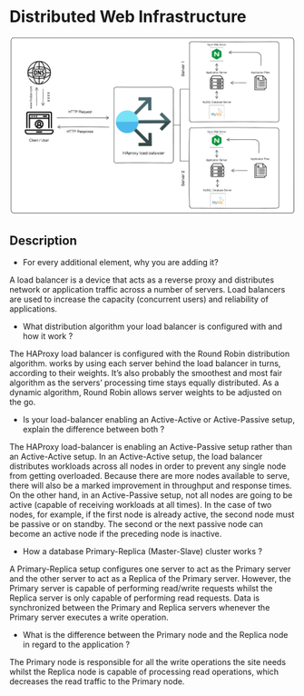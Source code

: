 # Distributed Web Infrastructure

![Alt](https://raw.githubusercontent.com/islam-solaiman/alx-system_engineering-devops/master/0x09-web_infrastructure_design/1-distributed_web_infrastructure.png)

## Description

* For every additional element, why you are adding it?

A load balancer is a device that acts as a reverse proxy and distributes network or application traffic across a number of servers. Load balancers are used to increase the capacity (concurrent users) and reliability of applications. 

* What distribution algorithm your load balancer is configured with and how it work ?

The HAProxy load balancer is configured with the Round Robin distribution algorithm. 
works by using each server behind the load balancer in turns, according to their weights. It’s also probably the smoothest and most fair algorithm as the servers’ processing time stays equally distributed. As a dynamic algorithm, Round Robin allows server weights to be adjusted on the go.

* Is your load-balancer enabling an Active-Active or Active-Passive setup, explain the difference between both ?

The HAProxy load-balancer is enabling an Active-Passive setup rather than an Active-Active setup. In an Active-Active setup, the load balancer distributes workloads across all nodes in order to prevent any single node from getting overloaded. Because there are more nodes available to serve, there will also be a marked improvement in throughput and response times. On the other hand, in an Active-Passive setup, not all nodes are going to be active (capable of receiving workloads at all times). In the case of two nodes, for example, if the first node is already active, the second node must be passive or on standby. The second or the next passive node can become an active node if the preceding node is inactive.

* How a database Primary-Replica (Master-Slave) cluster works ?

A Primary-Replica setup configures one server to act as the Primary server and the other server to act as a Replica of the Primary server. However, the Primary server is capable of performing read/write requests whilst the Replica server is only capable of performing read requests. Data is synchronized between the Primary and Replica servers whenever the Primary server executes a write operation.

* What is the difference between the Primary node and the Replica node in regard to the application ?

The Primary node is responsible for all the write operations the site needs whilst the Replica node is capable of processing read operations, which decreases the read traffic to the Primary node.
